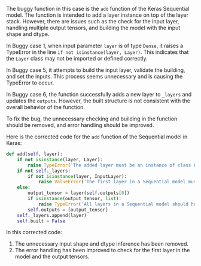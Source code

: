The buggy function in this case is the `add` function of the Keras Sequential model. The function is intended to add a layer instance on top of the layer stack. However, there are issues such as the check for the input layer, handling multiple output tensors, and building the model with the input shape and dtype.

In Buggy case 1, when input parameter `layer` is of type `Dense`, it raises a TypeError in the line `if not isinstance(layer, Layer)`. This indicates that the `Layer` class may not be imported or defined correctly.

In Buggy case 5, it attempts to build the input layer, validate the building, and set the inputs. This process seems unnecessary and is causing the TypeError to occur.

In Buggy case 6, the function successfully adds a new layer to `_layers` and updates the `outputs`. However, the built structure is not consistent with the overall behavior of the function.

To fix the bug, the unnecessary checking and building in the function should be removed, and error handling should be improved.

Here is the corrected code for the `add` function of the Sequential model in Keras:
```python
def add(self, layer):
    if not isinstance(layer, Layer):
        raise TypeError('The added layer must be an instance of class Layer. Found: ' + str(layer))
    if not self._layers:
        if not isinstance(layer, InputLayer):
            raise ValueError('The first layer in a Sequential model must be an InputLayer.')
    else:
        output_tensor = layer(self.outputs[0])
        if isinstance(output_tensor, list):
            raise TypeError('All layers in a Sequential model should have a single output tensor.')
        self.outputs = [output_tensor]
    self._layers.append(layer)
    self.built = False

```


In this corrected code:
1. The unnecessary input shape and dtype inference has been removed.
2. The error handling has been improved to check for the first layer in the model and the output tensors.